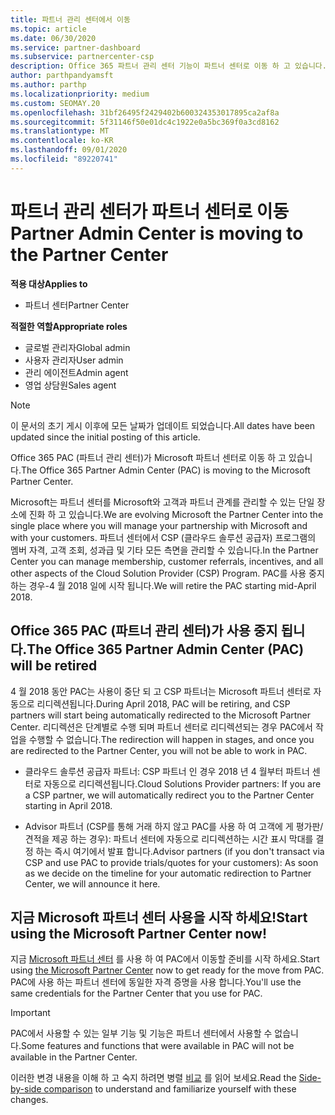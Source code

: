 ```yaml
---
title: 파트너 관리 센터에서 이동
ms.topic: article
ms.date: 06/30/2020
ms.service: partner-dashboard
ms.subservice: partnercenter-csp
description: Office 365 파트너 관리 센터 기능이 파트너 센터로 이동 하 고 있습니다.
author: parthpandyamsft
ms.author: parthp
ms.localizationpriority: medium
ms.custom: SEOMAY.20
ms.openlocfilehash: 31bf26495f2429402b600324353017895ca2af8a
ms.sourcegitcommit: 5f31146f50e01dc4c1922e0a5bc369f0a3cd8162
ms.translationtype: MT
ms.contentlocale: ko-KR
ms.lasthandoff: 09/01/2020
ms.locfileid: "89220741"
---
```

# <a name="partner-admin-center-is-moving-to-the-partner-center"></a><span data-ttu-id="13b0d-103">파트너 관리 센터가 파트너 센터로 이동</span><span class="sxs-lookup"><span data-stu-id="13b0d-103">Partner Admin Center is moving to the Partner Center</span></span>

<span data-ttu-id="13b0d-104">**적용 대상**</span><span class="sxs-lookup"><span data-stu-id="13b0d-104">**Applies to**</span></span>

- <span data-ttu-id="13b0d-105">파트너 센터</span><span class="sxs-lookup"><span data-stu-id="13b0d-105">Partner Center</span></span>

<span data-ttu-id="13b0d-106">**적절한 역할**</span><span class="sxs-lookup"><span data-stu-id="13b0d-106">**Appropriate roles**</span></span>
- <span data-ttu-id="13b0d-107">글로벌 관리자</span><span class="sxs-lookup"><span data-stu-id="13b0d-107">Global admin</span></span>
- <span data-ttu-id="13b0d-108">사용자 관리자</span><span class="sxs-lookup"><span data-stu-id="13b0d-108">User admin</span></span>
- <span data-ttu-id="13b0d-109">관리 에이전트</span><span class="sxs-lookup"><span data-stu-id="13b0d-109">Admin agent</span></span>
- <span data-ttu-id="13b0d-110">영업 상담원</span><span class="sxs-lookup"><span data-stu-id="13b0d-110">Sales agent</span></span>

> [!NOTE]  
> <span data-ttu-id="13b0d-111">이 문서의 초기 게시 이후에 모든 날짜가 업데이트 되었습니다.</span><span class="sxs-lookup"><span data-stu-id="13b0d-111">All dates have been updated since the initial posting of this article.</span></span>

<span data-ttu-id="13b0d-112">Office 365 PAC (파트너 관리 센터)가 Microsoft 파트너 센터로 이동 하 고 있습니다.</span><span class="sxs-lookup"><span data-stu-id="13b0d-112">The Office 365 Partner Admin Center (PAC) is moving to the Microsoft Partner Center.</span></span>

<span data-ttu-id="13b0d-113">Microsoft는 파트너 센터를 Microsoft와 고객과 파트너 관계를 관리할 수 있는 단일 장소에 진화 하 고 있습니다.</span><span class="sxs-lookup"><span data-stu-id="13b0d-113">We are evolving Microsoft the Partner Center into the single place where you will manage your partnership with Microsoft and with your customers.</span></span> <span data-ttu-id="13b0d-114">파트너 센터에서 CSP (클라우드 솔루션 공급자) 프로그램의 멤버 자격, 고객 조회, 성과급 및 기타 모든 측면을 관리할 수 있습니다.</span><span class="sxs-lookup"><span data-stu-id="13b0d-114">In the Partner Center you can manage membership, customer referrals, incentives, and all other aspects of the Cloud Solution Provider (CSP) Program.</span></span> <span data-ttu-id="13b0d-115">PAC를 사용 중지 하는 경우-4 월 2018 일에 시작 됩니다.</span><span class="sxs-lookup"><span data-stu-id="13b0d-115">We will retire the PAC starting mid-April 2018.</span></span>

## <a name="the-office-365-partner-admin-center-pac-will-be-retired"></a><span data-ttu-id="13b0d-116">Office 365 PAC (파트너 관리 센터)가 사용 중지 됩니다.</span><span class="sxs-lookup"><span data-stu-id="13b0d-116">The Office 365 Partner Admin Center (PAC) will be retired</span></span>

<span data-ttu-id="13b0d-117">4 월 2018 동안 PAC는 사용이 중단 되 고 CSP 파트너는 Microsoft 파트너 센터로 자동으로 리디렉션됩니다.</span><span class="sxs-lookup"><span data-stu-id="13b0d-117">During April 2018, PAC will be retiring, and CSP partners will start being automatically redirected to the Microsoft Partner Center.</span></span> <span data-ttu-id="13b0d-118">리디렉션은 단계별로 수행 되며 파트너 센터로 리디렉션되는 경우 PAC에서 작업을 수행할 수 없습니다.</span><span class="sxs-lookup"><span data-stu-id="13b0d-118">The redirection will happen in stages, and once you are redirected to the Partner Center, you will not be able to work in PAC.</span></span> 

- <span data-ttu-id="13b0d-119">클라우드 솔루션 공급자 파트너: CSP 파트너 인 경우 2018 년 4 월부터 파트너 센터로 자동으로 리디렉션됩니다.</span><span class="sxs-lookup"><span data-stu-id="13b0d-119">Cloud Solutions Provider partners: If you are a CSP partner, we will automatically redirect you to the Partner Center starting in April 2018.</span></span>

- <span data-ttu-id="13b0d-120">Advisor 파트너 (CSP를 통해 거래 하지 않고 PAC를 사용 하 여 고객에 게 평가판/견적을 제공 하는 경우): 파트너 센터에 자동으로 리디렉션하는 시간 표시 막대를 결정 하는 즉시 여기에서 발표 합니다.</span><span class="sxs-lookup"><span data-stu-id="13b0d-120">Advisor partners (if you don't transact via CSP and use PAC to provide trials/quotes for your customers): As soon as we decide on the timeline for your automatic redirection to Partner Center, we will announce it here.</span></span>

## <a name="start-using-the-microsoft-partner-center-now"></a><span data-ttu-id="13b0d-121">지금 Microsoft 파트너 센터 사용을 시작 하세요!</span><span class="sxs-lookup"><span data-stu-id="13b0d-121">Start using the Microsoft Partner Center now!</span></span>

<span data-ttu-id="13b0d-122">지금 [Microsoft 파트너 센터](https://partnercenter.microsoft.com/) 를 사용 하 여 PAC에서 이동할 준비를 시작 하세요.</span><span class="sxs-lookup"><span data-stu-id="13b0d-122">Start using [the Microsoft Partner Center](https://partnercenter.microsoft.com/) now to get ready for the move from PAC.</span></span>  <span data-ttu-id="13b0d-123">PAC에 사용 하는 파트너 센터에 동일한 자격 증명을 사용 합니다.</span><span class="sxs-lookup"><span data-stu-id="13b0d-123">You'll use the same credentials for the Partner Center that you use for PAC.</span></span>

> [!IMPORTANT]  
> <span data-ttu-id="13b0d-124">PAC에서 사용할 수 있는 일부 기능 및 기능은 파트너 센터에서 사용할 수 없습니다.</span><span class="sxs-lookup"><span data-stu-id="13b0d-124">Some features and functions that were available in PAC will not be available in the Partner Center.</span></span>

 <span data-ttu-id="13b0d-125">이러한 변경 내용을 이해 하 고 숙지 하려면 병렬 [비교](moving-from-pac-to-pc.md) 를 읽어 보세요.</span><span class="sxs-lookup"><span data-stu-id="13b0d-125">Read the [Side-by-side comparison](moving-from-pac-to-pc.md) to understand and familiarize yourself with these changes.</span></span> 